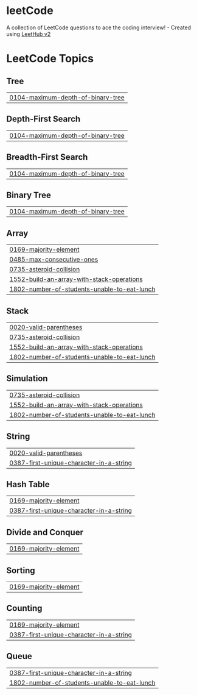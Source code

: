 # leetCode
A collection of LeetCode questions to ace the coding interview! - Created using [LeetHub v2](https://github.com/arunbhardwaj/LeetHub-2.0)

<!---LeetCode Topics Start-->
# LeetCode Topics
## Tree
|  |
| ------- |
| [0104-maximum-depth-of-binary-tree](https://github.com/smee6/leetCode/tree/master/0104-maximum-depth-of-binary-tree) |
## Depth-First Search
|  |
| ------- |
| [0104-maximum-depth-of-binary-tree](https://github.com/smee6/leetCode/tree/master/0104-maximum-depth-of-binary-tree) |
## Breadth-First Search
|  |
| ------- |
| [0104-maximum-depth-of-binary-tree](https://github.com/smee6/leetCode/tree/master/0104-maximum-depth-of-binary-tree) |
## Binary Tree
|  |
| ------- |
| [0104-maximum-depth-of-binary-tree](https://github.com/smee6/leetCode/tree/master/0104-maximum-depth-of-binary-tree) |
## Array
|  |
| ------- |
| [0169-majority-element](https://github.com/smee6/leetCode/tree/master/0169-majority-element) |
| [0485-max-consecutive-ones](https://github.com/smee6/leetCode/tree/master/0485-max-consecutive-ones) |
| [0735-asteroid-collision](https://github.com/smee6/leetCode/tree/master/0735-asteroid-collision) |
| [1552-build-an-array-with-stack-operations](https://github.com/smee6/leetCode/tree/master/1552-build-an-array-with-stack-operations) |
| [1802-number-of-students-unable-to-eat-lunch](https://github.com/smee6/leetCode/tree/master/1802-number-of-students-unable-to-eat-lunch) |
## Stack
|  |
| ------- |
| [0020-valid-parentheses](https://github.com/smee6/leetCode/tree/master/0020-valid-parentheses) |
| [0735-asteroid-collision](https://github.com/smee6/leetCode/tree/master/0735-asteroid-collision) |
| [1552-build-an-array-with-stack-operations](https://github.com/smee6/leetCode/tree/master/1552-build-an-array-with-stack-operations) |
| [1802-number-of-students-unable-to-eat-lunch](https://github.com/smee6/leetCode/tree/master/1802-number-of-students-unable-to-eat-lunch) |
## Simulation
|  |
| ------- |
| [0735-asteroid-collision](https://github.com/smee6/leetCode/tree/master/0735-asteroid-collision) |
| [1552-build-an-array-with-stack-operations](https://github.com/smee6/leetCode/tree/master/1552-build-an-array-with-stack-operations) |
| [1802-number-of-students-unable-to-eat-lunch](https://github.com/smee6/leetCode/tree/master/1802-number-of-students-unable-to-eat-lunch) |
## String
|  |
| ------- |
| [0020-valid-parentheses](https://github.com/smee6/leetCode/tree/master/0020-valid-parentheses) |
| [0387-first-unique-character-in-a-string](https://github.com/smee6/leetCode/tree/master/0387-first-unique-character-in-a-string) |
## Hash Table
|  |
| ------- |
| [0169-majority-element](https://github.com/smee6/leetCode/tree/master/0169-majority-element) |
| [0387-first-unique-character-in-a-string](https://github.com/smee6/leetCode/tree/master/0387-first-unique-character-in-a-string) |
## Divide and Conquer
|  |
| ------- |
| [0169-majority-element](https://github.com/smee6/leetCode/tree/master/0169-majority-element) |
## Sorting
|  |
| ------- |
| [0169-majority-element](https://github.com/smee6/leetCode/tree/master/0169-majority-element) |
## Counting
|  |
| ------- |
| [0169-majority-element](https://github.com/smee6/leetCode/tree/master/0169-majority-element) |
| [0387-first-unique-character-in-a-string](https://github.com/smee6/leetCode/tree/master/0387-first-unique-character-in-a-string) |
## Queue
|  |
| ------- |
| [0387-first-unique-character-in-a-string](https://github.com/smee6/leetCode/tree/master/0387-first-unique-character-in-a-string) |
| [1802-number-of-students-unable-to-eat-lunch](https://github.com/smee6/leetCode/tree/master/1802-number-of-students-unable-to-eat-lunch) |
<!---LeetCode Topics End-->
